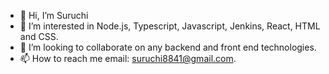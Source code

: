 - 👋 Hi, I’m Suruchi
- 👀 I’m interested in Node.js, Typescript, Javascript, Jenkins, React, HTML and CSS.
- 💞️ I’m looking to collaborate on any backend and front end technologies.
- 📫 How to reach me email: suruchi8841@gmail.com.

<!---
Suruchi2503/Suruchi2503 is a ✨ special ✨ repository because its `README.md` (this file) appears on your GitHub profile.
You can click the Preview link to take a look at your changes.
--->
